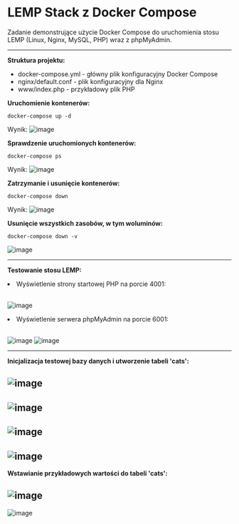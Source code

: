 # LEMP Stack z Docker Compose

Zadanie demonstrujące użycie Docker Compose do uruchomienia stosu LEMP (Linux, Nginx, MySQL, PHP) wraz z phpMyAdmin.

--------------------------------------------------------------------------------------------------------------------

<b>Struktura projektu:</b>
<ul>
	<li>docker-compose.yml - główny plik konfiguracyjny Docker Compose</li>
	<li>nginx/default.conf - plik konfiguracyjny dla Nginx</li>
	<li>www/index.php - przykładowy plik PHP</li>
</ul>

<b>Uruchomienie kontenerów:</b><br>
```
docker-compose up -d
```
Wynik:
![image](https://github.com/Valentine0604/PAWCHO_Lab11/assets/106283972/c699f103-f66f-4e17-8dff-63ea4abdaab9)

<b>Sprawdzenie uruchomionych kontenerów:</b><br>
```
docker-compose ps
```
Wynik:
![image](https://github.com/Valentine0604/PAWCHO_Lab11/assets/106283972/21f1dbed-5528-4508-a4f9-ea9825faba18)

<b>Zatrzymanie i usunięcie kontenerów:</b><br>

```
docker-compose down
```
Wynik:
![image](https://github.com/Valentine0604/PAWCHO_Lab11/assets/106283972/fde35cfd-d484-449b-9986-d093d8a34205)

<b>Usunięcie wszystkich zasobów, w tym woluminów:</b><br>

```
docker-compose down -v
```
![image](https://github.com/Valentine0604/PAWCHO_Lab11/assets/106283972/e1c62c4c-c44f-4751-a185-47d490406edd)

--------------------------------------------------------------------------------------------------------------------

<b>Testowanie stosu LEMP:</b>

<li>Wyświetlenie strony startowej PHP na porcie 4001:</li><br>

![image](https://github.com/Valentine0604/PAWCHO_Lab11/assets/106283972/7f21c63c-147e-4b48-b28e-4859e75a2c63)

<li>Wyświetlenie serwera phpMyAdmin na porcie 6001:</li><br>

![image](https://github.com/Valentine0604/PAWCHO_Lab11/assets/106283972/3f00f17a-ab22-4f45-8b13-6d1765476f3a)
![image](https://github.com/Valentine0604/PAWCHO_Lab11/assets/106283972/1cf4e9ee-7204-4e9c-b89d-3c810057d999)

--------------------------------------------------------------------------------------------------------------------

<b>Inicjalizacja testowej bazy danych i utworzenie tabeli 'cats':</b>

![image](https://github.com/Valentine0604/PAWCHO_Lab11/assets/106283972/a279db72-290b-4956-ae1d-f3448afecc04)
--------------------------------------------------------------------------------------------------------------------
![image](https://github.com/Valentine0604/PAWCHO_Lab11/assets/106283972/6a108196-a83d-4922-ac31-638c7e3f0dd0)
--------------------------------------------------------------------------------------------------------------------
![image](https://github.com/Valentine0604/PAWCHO_Lab11/assets/106283972/c28d1fe3-86c0-4ca7-a349-c209a1e84107)
--------------------------------------------------------------------------------------------------------------------
![image](https://github.com/Valentine0604/PAWCHO_Lab11/assets/106283972/4502f722-d94f-4cc1-80f3-acfe17ad7d3f)
--------------------------------------------------------------------------------------------------------------------
<b>Wstawianie przykładowych wartości do tabeli 'cats':</b>

![image](https://github.com/Valentine0604/PAWCHO_Lab11/assets/106283972/f5a87651-b2cd-4a1d-b194-2ef0d11b5952)
--------------------------------------------------------------------------------------------------------------------
![image](https://github.com/Valentine0604/PAWCHO_Lab11/assets/106283972/2bef6568-a787-4a2a-97e7-ede864c72d42)








